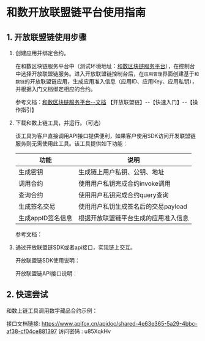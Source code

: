 # 和数开放联盟链平台使用指南

## 1. 开放联盟链使用步骤

1. 创建应用并绑定合约。

   在和数区块链服务平台中（测试环境地址：[和数区块链服务平台](http://47.116.14.26:17001/)），在控制台中选择开放联盟链服务。进入开放联盟链控制台后，在`应用管理`界面创建基于`和数链`的开放联盟链应用，生成应用准入信息（应用ID、应用Key、应用私钥），并根据入门文档绑定相应的合约。

   参考文档：[和数区块链服务平台--文档](http://47.116.14.26:17001/home/documentPage)   【开放联盟链】--【快速入门】--【操作指引】

2. 下载和数上链工具，并运行。（可选）

   该工具为客户直接调用API接口提供便利，如果客户使用SDK访问开发联盟链服务则无需使用此工具。该工具提供如下功能：

   | 功能              | 说明                                 |
   | ----------------- | ------------------------------------ |
   | 生成密钥          | 生成链上用户私钥、公钥、地址         |
   | 调用合约          | 使用用户私钥完成合约invoke调用       |
   | 查询合约          | 使用用户私钥完成合约query查询        |
   | 生成签名交易      | 使用用户私钥生成签名后的交易payload  |
   | 生成appID签名信息 | 根据开放联盟链平台生成的应用准入信息 |

   参考文档：

   

3. 通过开放联盟链SDK或者api接口，实现链上交互。

   开放联盟链SDK使用说明：

   开放联盟链API接口说明：
​		

## 2. 快速尝试



和数上链工具调用数字藏品合约示例：

接口文档链接: https://www.apifox.cn/apidoc/shared-4e63e365-5a29-4bbc-af38-cf04ce881397  访问密码 : u85XqkHv 